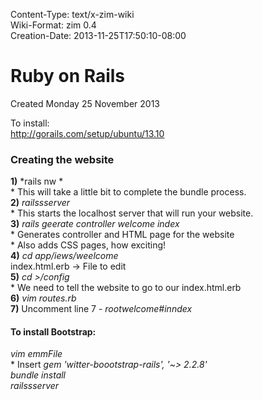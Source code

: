 Content-Type: text/x-zim-wiki  
Wiki-Format: zim 0.4  
Creation-Date: 2013-11-25T17:50:10-08:00  
  
# Ruby on Rails  
Created Monday 25 November 2013  
  
To install:  
http://gorails.com/setup/ubuntu/13.10  
  
### Creating the website  
**1)** *rails nw <webssiteName>	*  
	* This will take a little bit to complete the bundle process.  
**2)** *railssserver*  
	* This starts the localhost server that will run your website.	  
**3)** *rails geerate  controller welcome index*  
	* Generates controller and HTML page for the website  
	* Also adds CSS pages, how exciting!  
**4)** *cd app/iews/weelcome*  
	index.html.erb -> File to edit  
**5)** *cd <webiteDir>>/config*  
	* We need to tell the website to go to our index.html.erb	  
**6)** *vim routes.rb*  
**7)** Uncomment line 7 - *rootwelcome#inndex*  
  
#### To install Bootstrap:  
*vim emmFile*  
	* Insert *gem 'witter-boootstrap-rails', '~> 2.2.8'*  
*bundle install*  
*railssserver*  
  
  
